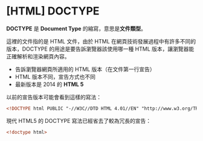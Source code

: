 # [HTML] DOCTYPE

**DOCTYPE** 是 **Document Type** 的縮寫，意思是**文件類型**。

這裡的文件指的是 HTML 文件，由於 HTML 在網頁技術發展過程中有許多不同的版本，DOCTYPE 的用途是要告訴瀏覽器該使用哪一種 HTML 版本，讓瀏覽器能正確解析和渲染網頁內容。

- 告訴瀏覽器網頁所適用的 HTML 版本（在文件第一行宣告）
- HTML 版本不同，宣告方式也不同
- 最新版本是 2014 的 **HTML 5**

以前的宣告版本可能會看到這樣的寫法：

```html
<!DOCTYPE html PUBLIC "-//W3C//DTD HTML 4.01//EN" "http://www.w3.org/TR/html4/strict.dtd">
```

現代 HTML5 的 DOCTYPE 寫法已經省去了較為冗長的宣告：

```html
<!doctype html>
```

